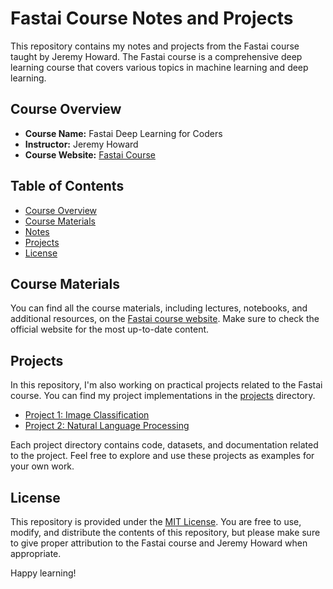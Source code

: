 # Fastai Course Notes and Projects

This repository contains my notes and projects from the Fastai course taught by Jeremy Howard. The Fastai course is a comprehensive deep learning course that covers various topics in machine learning and deep learning.

## Course Overview

- **Course Name:** Fastai Deep Learning for Coders
- **Instructor:** Jeremy Howard
- **Course Website:** [Fastai Course](https://course.fast.ai/)

## Table of Contents

- [Course Overview](#course-overview)
- [Course Materials](#course-materials)
- [Notes](#notes)
- [Projects](#projects)
- [License](#license)

## Course Materials

You can find all the course materials, including lectures, notebooks, and additional resources, on the [Fastai course website](https://course.fast.ai/). Make sure to check the official website for the most up-to-date content.

## Projects

In this repository, I'm also working on practical projects related to the Fastai course. You can find my project implementations in the [projects](/projects) directory.

- [Project 1: Image Classification](/projects/fastAi_1_Donkey_Or_Horse.ipynb)
- [Project 2: Natural Language Processing](/projects/project2)


Each project directory contains code, datasets, and documentation related to the project. Feel free to explore and use these projects as examples for your own work.

## License

This repository is provided under the [MIT License](LICENSE). You are free to use, modify, and distribute the contents of this repository, but please make sure to give proper attribution to the Fastai course and Jeremy Howard when appropriate.

Happy learning!

